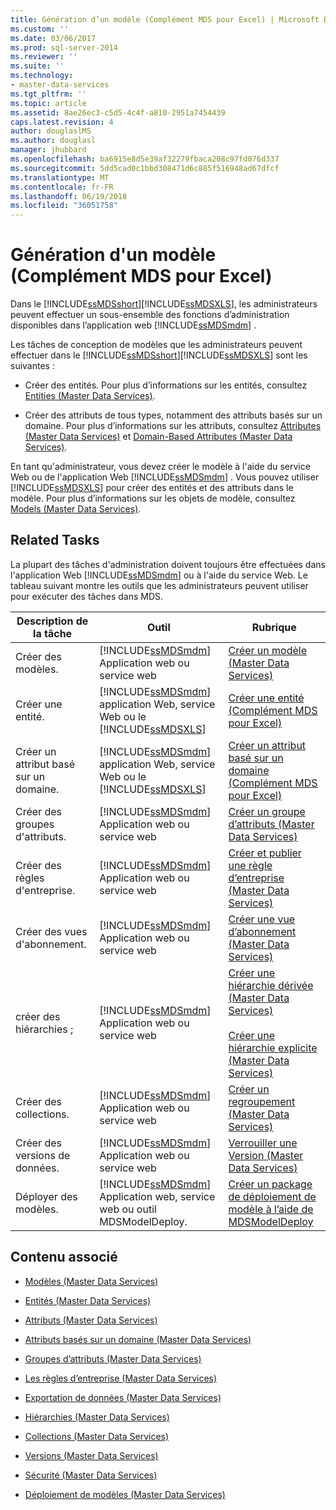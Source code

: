 ```yaml
---
title: Génération d’un modèle (Complément MDS pour Excel) | Microsoft Docs
ms.custom: ''
ms.date: 03/06/2017
ms.prod: sql-server-2014
ms.reviewer: ''
ms.suite: ''
ms.technology:
- master-data-services
ms.tgt_pltfrm: ''
ms.topic: article
ms.assetid: 8ae26ec3-c5d5-4c4f-a810-2951a7454439
caps.latest.revision: 4
author: douglaslMS
ms.author: douglasl
manager: jhubbard
ms.openlocfilehash: ba6915e8d5e39af32279fbaca208c97fd076d337
ms.sourcegitcommit: 5dd5cad0c1bbd308471d6c885f516948ad67dfcf
ms.translationtype: MT
ms.contentlocale: fr-FR
ms.lasthandoff: 06/19/2018
ms.locfileid: "36051758"
---
```

# <a name="building-a-model-mds-add-in-for-excel"></a>Génération d'un modèle (Complément MDS pour Excel)
  Dans le [!INCLUDE[ssMDSshort](../../includes/ssmdsshort-md.md)][!INCLUDE[ssMDSXLS](../../includes/ssmdsxls-md.md)], les administrateurs peuvent effectuer un sous-ensemble des fonctions d’administration disponibles dans l’application web [!INCLUDE[ssMDSmdm](../../includes/ssmdsmdm-md.md)] .  
  
 Les tâches de conception de modèles que les administrateurs peuvent effectuer dans le [!INCLUDE[ssMDSshort](../../includes/ssmdsshort-md.md)][!INCLUDE[ssMDSXLS](../../includes/ssmdsxls-md.md)] sont les suivantes :  
  
-   Créer des entités. Pour plus d’informations sur les entités, consultez [Entities &#40;Master Data Services&#41;](../entities-master-data-services.md).  
  
-   Créer des attributs de tous types, notamment des attributs basés sur un domaine. Pour plus d’informations sur les attributs, consultez [Attributes &#40;Master Data Services&#41;](../attributes-master-data-services.md) et [Domain-Based Attributes &#40;Master Data Services&#41;](../domain-based-attributes-master-data-services.md).  
  
 En tant qu'administrateur, vous devez créer le modèle à l'aide du service Web ou de l'application Web [!INCLUDE[ssMDSmdm](../../includes/ssmdsmdm-md.md)] . Vous pouvez utiliser [!INCLUDE[ssMDSXLS](../../includes/ssmdsxls-md.md)] pour créer des entités et des attributs dans le modèle. Pour plus d’informations sur les objets de modèle, consultez [Models &#40;Master Data Services&#41;](../models-master-data-services.md).  
  
## <a name="related-tasks"></a>Related Tasks  
 La plupart des tâches d'administration doivent toujours être effectuées dans l'application Web [!INCLUDE[ssMDSmdm](../../includes/ssmdsmdm-md.md)] ou à l'aide du service Web. Le tableau suivant montre les outils que les administrateurs peuvent utiliser pour exécuter des tâches dans MDS.  
  
|Description de la tâche|Outil|Rubrique|  
|----------------------|----------|-----------|  
|Créer des modèles.|[!INCLUDE[ssMDSmdm](../../includes/ssmdsmdm-md.md)] Application web ou service web|[Créer un modèle &#40;Master Data Services&#41;](../create-a-model-master-data-services.md)|  
|Créer une entité.|[!INCLUDE[ssMDSmdm](../../includes/ssmdsmdm-md.md)] application Web, service Web ou le [!INCLUDE[ssMDSXLS](../../includes/ssmdsxls-md.md)]|[Créer une entité &#40;Complément MDS pour Excel&#41;](create-an-entity-mds-add-in-for-excel.md)|  
|Créer un attribut basé sur un domaine.|[!INCLUDE[ssMDSmdm](../../includes/ssmdsmdm-md.md)] application Web, service Web ou le [!INCLUDE[ssMDSXLS](../../includes/ssmdsxls-md.md)]|[Créer un attribut basé sur un domaine &#40;Complément MDS pour Excel&#41;](create-a-domain-based-attribute-mds-add-in-for-excel.md)|  
|Créer des groupes d'attributs.|[!INCLUDE[ssMDSmdm](../../includes/ssmdsmdm-md.md)] Application web ou service web|[Créer un groupe d’attributs &#40;Master Data Services&#41;](../create-an-attribute-group-master-data-services.md)|  
|Créer des règles d'entreprise.|[!INCLUDE[ssMDSmdm](../../includes/ssmdsmdm-md.md)] Application web ou service web|[Créer et publier une règle d’entreprise &#40;Master Data Services&#41;](../create-and-publish-a-business-rule-master-data-services.md)|  
|Créer des vues d'abonnement.|[!INCLUDE[ssMDSmdm](../../includes/ssmdsmdm-md.md)] Application web ou service web|[Créer une vue d’abonnement &#40;Master Data Services&#41;](../create-a-subscription-view-to-export-data-master-data-services.md)|  
|créer des hiérarchies ;|[!INCLUDE[ssMDSmdm](../../includes/ssmdsmdm-md.md)] Application web ou service web|[Créer une hiérarchie dérivée &#40;Master Data Services&#41;](../create-a-derived-hierarchy-master-data-services.md)<br /><br /> [Créer une hiérarchie explicite &#40;Master Data Services&#41;](../create-an-explicit-hierarchy-master-data-services.md)|  
|Créer des collections.|[!INCLUDE[ssMDSmdm](../../includes/ssmdsmdm-md.md)] Application web ou service web|[Créer un regroupement &#40;Master Data Services&#41;](../create-a-collection-master-data-services.md)|  
|Créer des versions de données.|[!INCLUDE[ssMDSmdm](../../includes/ssmdsmdm-md.md)] Application web ou service web|[Verrouiller une Version &#40;Master Data Services&#41;](../lock-a-version-master-data-services.md)|  
|Déployer des modèles.|[!INCLUDE[ssMDSmdm](../../includes/ssmdsmdm-md.md)] Application web, service web ou outil MDSModelDeploy.|[Créer un package de déploiement de modèle à l’aide de MDSModelDeploy](../create-a-model-deployment-package-by-using-mdsmodeldeploy.md)|  
  
## <a name="related-content"></a>Contenu associé  
  
-   [Modèles (Master Data Services)](../models-master-data-services.md)  
  
-   [Entités (Master Data Services)](../entities-master-data-services.md)  
  
-   [Attributs &#40;Master Data Services&#41;](../attributes-master-data-services.md)  
  
-   [Attributs basés sur un domaine &#40;Master Data Services&#41;](../domain-based-attributes-master-data-services.md)  
  
-   [Groupes d’attributs &#40;Master Data Services&#41;](../attribute-groups-master-data-services.md)  
  
-   [Les règles d’entreprise &#40;Master Data Services&#41;](../business-rules-master-data-services.md)  
  
-   [Exportation de données &#40;Master Data Services&#41;](../overview-exporting-data-master-data-services.md)  
  
-   [Hiérarchies &#40;Master Data Services&#41;](../hierarchies-master-data-services.md)  
  
-   [Collections &#40;Master Data Services&#41;](../collections-master-data-services.md)  
  
-   [Versions &#40;Master Data Services&#41;](../versions-master-data-services.md)  
  
-   [Sécurité &#40;Master Data Services&#41;](../security-master-data-services.md)  
  
-   [Déploiement de modèles &#40;Master Data Services&#41;](../deploying-models-master-data-services.md)  
  
  